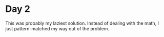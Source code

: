 # Day 2

This was probably my laziest solution.
Instead of dealing with the math,
I just pattern-matched my way out of the problem.
